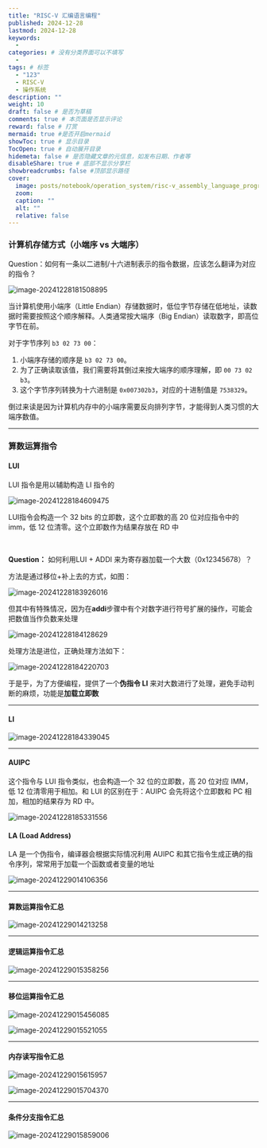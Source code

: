 ```yaml
---
title: "RISC-V 汇编语言编程"
published: 2024-12-28
lastmod: 2024-12-28
keywords:
  -
categories: # 没有分类界面可以不填写
  -
tags: # 标签
  - "123"
  - RISC-V
  - 操作系统
description: ""
weight: 10
draft: false # 是否为草稿
comments: true # 本页面是否显示评论
reward: false # 打赏
mermaid: true #是否开启mermaid
showToc: true # 显示目录
TocOpen: true # 自动展开目录
hidemeta: false # 是否隐藏文章的元信息，如发布日期、作者等
disableShare: true # 底部不显示分享栏
showbreadcrumbs: false #顶部显示路径
cover:
  image: posts/notebook/operation_system/risc-v_assembly_language_programming/risc-v-logo.svg.png
  zoom:
  caption: ""
  alt: ""
  relative: false
---
```




### 计算机存储方式（小端序 vs 大端序）

Question：如何有一条以二进制/十六进制表示的指令数据，应该怎么翻译为对应的指令？

![image-20241228181508895](risc-v_assembly_language_programming/image-20241228181508895.png)

当计算机使用小端序（Little Endian）存储数据时，低位字节存储在低地址，读数据时需要按照这个顺序解释。人类通常按大端序（Big Endian）读取数字，即高位字节在前。

对于字节序列 `b3 02 73 00`：

1. 小端序存储的顺序是 `b3 02 73 00`。
2. 为了正确读取该值，我们需要将其倒过来按大端序的顺序理解，即 `00 73 02 b3`。
3. 这个字节序列转换为十六进制是 `0x007302b3`，对应的十进制值是 `7538329`。

倒过来读是因为计算机内存中的小端序需要反向排列字节，才能得到人类习惯的大端序数值。


---



### 算数运算指令

#### LUI

LUI 指令是用以辅助构造 LI 指令的

![image-20241228184609475](risc-v_assembly_language_programming/image-20241228184609475.png)

LUI指令会构造一个 32 bits 的立即数，这个立即数的高 20 位对应指令中的 imm，低 12 位清零。这个立即数作为结果存放在 RD 中

<br>

**Question：** 如何利用LUI + ADDI 来为寄存器加载一个大数（0x12345678）？

方法是通过移位+补上去的方式，如图：

![image-20241228183926016](risc-v_assembly_language_programming/image-20241228183926016.png)

但其中有特殊情况，因为在**addi**步骤中有个对数字进行符号扩展的操作，可能会把数值当作负数来处理

![image-20241228184128629](risc-v_assembly_language_programming/image-20241228184128629.png)

处理方法是进位，正确处理方法如下：

![image-20241228184220703](risc-v_assembly_language_programming/image-20241228184220703.png)

于是乎，为了方便编程，提供了一个**伪指令 LI** 来对大数进行了处理，避免手动判断的麻烦，功能是**加载立即数**

---

#### LI

![image-20241228184339045](risc-v_assembly_language_programming/image-20241228184339045.png)



---



#### AUIPC

这个指令与 LUI 指令类似，也会构造一个 32 位的立即数，高 20 位对应 IMM，低 12 位清零用于相加。和 LUI 的区别在于：AUIPC 会先将这个立即数和 PC 相加，相加的结果存为 RD 中。

![image-20241228185331556](risc-v_assembly_language_programming/image-20241228185331556.png)



#### LA (Load Address)

LA 是一个伪指令，编译器会根据实际情况利用 AUIPC 和其它指令生成正确的指令序列，常常用于加载一个函数或者变量的地址

![image-20241229014106356](risc-v_assembly_language_programming/image-20241229014106356.png)

---

#### 算数运算指令汇总

![image-20241229014213258](risc-v_assembly_language_programming/image-20241229014213258.png)

---

#### 逻辑运算指令汇总

![image-20241229015358256](risc-v_assembly_language_programming/image-20241229015358256.png)



---

#### 移位运算指令汇总

![image-20241229015456085](risc-v_assembly_language_programming/image-20241229015456085.png)

![image-20241229015521055](risc-v_assembly_language_programming/image-20241229015521055.png)

---

#### 内存读写指令汇总

![image-20241229015615957](risc-v_assembly_language_programming/image-20241229015615957.png)

![image-20241229015704370](risc-v_assembly_language_programming/image-20241229015704370-1735860785359-3-1735860790976-5.png)

---

#### 条件分支指令汇总

![image-20241229015859006](risc-v_assembly_language_programming/image-20241229015859006.png)
